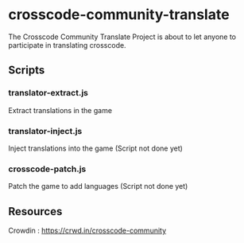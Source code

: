# crosscode-community-translate
The Crosscode Community Translate Project is about to let anyone to participate in translating crosscode.

## Scripts

### translator-extract.js
Extract translations in the game

### translator-inject.js
Inject translations into the game
(Script not done yet)

### crosscode-patch.js
Patch the game to add languages
(Script not done yet)

## Resources

Crowdin : https://crwd.in/crosscode-community

